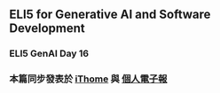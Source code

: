 ## ELI5 for Generative AI and Software Development
### ELI5 GenAI Day 16




### 本篇同步發表於 [iThome](https://ithelp.ithome.com.tw/articles/10346971) 與 [個人電子報](https://memo.jimmyliao.net/)

